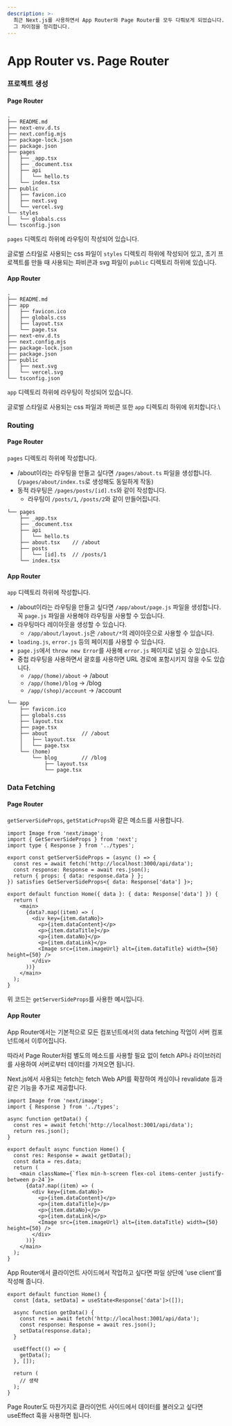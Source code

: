 ```yaml
---
description: >-
  최근 Next.js를 사용하면서 App Router와 Page Router를 모두 다뤄보게 되었습니다. 두 가지 방식을 간단히 비교해 보고
  그 차이점을 정리합니다.
---
```


# App Router vs. Page Router

### 프로젝트 생성

#### Page Router

```
.
├── README.md
├── next-env.d.ts
├── next.config.mjs
├── package-lock.json
├── package.json
├── pages
│   ├── _app.tsx
│   ├── _document.tsx
│   ├── api
│   │   └── hello.ts
│   └── index.tsx
├── public
│   ├── favicon.ico
│   ├── next.svg
│   └── vercel.svg
└── styles
│   └── globals.css
└── tsconfig.json
```

`pages` 디렉토리 하위에 라우팅이 작성되어 있습니다.

글로벌 스타일로 사용되는 css 파일이 `styles` 디렉토리 하위에 작성되어 있고, 초기 프로젝트를 만들 때 사용되는 파비콘과 svg 파일이 `public` 디렉토리 하위에 있습니다.



#### App Router

```
.
├── README.md
├── app
│   ├── favicon.ico
│   ├── globals.css
│   ├── layout.tsx
│   └── page.tsx
├── next-env.d.ts
├── next.config.mjs
├── package-lock.json
├── package.json
├── public
│   ├── next.svg
│   └── vercel.svg
└── tsconfig.json
```

`app` 디렉토리 하위에 라우팅이 작성되어 있습니다.

글로벌 스타일로 사용되는 css 파일과 파비콘 또한 `app` 디렉토리 하위에 위치합니다.\




### Routing

#### Page Router

`pages` 디렉토리 하위에 작성합니다.

* /about이라는 라우팅을 만들고 싶다면 `/pages/about.ts` 파일을 생성합니다. (`/pages/about/index.ts`로 생성해도 동일하게 작동)
* 동적 라우팅은 `/pages/posts/[id].ts`와 같이 작성합니다.
  * 라우팅이 `/posts/1`, `/posts/2`와 같이 만들어집니다.

```
└── pages
    ├── _app.tsx
    ├── _document.tsx
    ├── api
    │   └── hello.ts
    ├── about.tsx    // /about
    ├── posts
    │   └── [id].ts  // /posts/1
    └── index.tsx
```

####

#### App Router

`app` 디렉토리 하위에 작성합니다.

* /about이라는 라우팅을 만들고 싶다면 `/app/about/page.js` 파일을 생성합니다. 꼭 `page.js` 파일을 사용해야 라우팅을 사용할 수 있습니다.
* 라우팅마다 레이아웃을 생성할 수 있습니다.
  * `/app/about/layout.js`은 `/about/*`의 레이아웃으로 사용할 수 있습니다.
* `loading.js`, `error.js` 등의 페이지를 사용할 수 있습니다.
* `page.js`에서 `throw new Error`를 사용해 `error.js` 페이지로 넘길 수 있습니다.
* 중첩 라우팅을 사용하면서 괄호를 사용하면 URL 경로에 포함시키지 않을 수도 있습니다.
  * `/app/(home)/about` → /about
  * `/app/(home)/blog` → /blog
  * `/app/(shop)/account` → /account

```
└── app
    ├── favicon.ico
    ├── globals.css
    ├── layout.tsx
    ├── page.tsx
    ├── about           // /about
    │   ├── layout.tsx
    │   └── page.tsx
    └── (home)
        └── blog        // /blog
            ├── layout.tsx
            └── page.tsx
```

###

###

### Data Fetching

#### Page Router

`getServerSideProps`, `getStaticProps`와 같은 메소드를 사용합니다.

```
import Image from 'next/image';
import { GetServerSideProps } from 'next';
import type { Response } from '../types';

export const getServerSideProps = (async () => {
  const res = await fetch('http://localhost:3000/api/data');
  const response: Response = await res.json();
  return { props: { data: response.data } };
}) satisfies GetServerSideProps<{ data: Response['data'] }>;

export default function Home({ data }: { data: Response['data'] }) {
  return (
    <main>
      {data?.map((item) => (
        <div key={item.dataNo}>
          <p>{item.dataContent}</p>
          <p>{item.dataTitle}</p>
          <p>{item.dataNo}</p>
          <p>{item.dataLink}</p>
          <Image src={item.imageUrl} alt={item.dataTitle} width={50} height={50} />
        </div>
      ))}
    </main>
  );
}
```

위 코드는 `getServerSideProps`를 사용한 예시입니다.

####

#### App Router

App Router에서는 기본적으로 모든 컴포넌트에서의 data fetching 작업이 서버 컴포넌트에서 이루어집니다.

따라서 Page Router처럼 별도의 메소드를 사용할 필요 없이 fetch API나 라이브러리를 사용하여 서버로부터 데이터를 가져오면 됩니다.

Next.js에서 사용되는 fetch는 fetch Web API를 확장하여 캐싱이나 revalidate 등과 같은 기능을 추가로 제공합니다.

```
import Image from 'next/image';
import { Response } from '../types';

async function getData() {
  const res = await fetch('http://localhost:3001/api/data');
  return res.json();
}

export default async function Home() {
  const res: Response = await getData();
  const data = res.data;
  return (
    <main className={`flex min-h-screen flex-col items-center justify-between p-24`}>
      {data?.map((item) => (
        <div key={item.dataNo}>
          <p>{item.dataContent}</p>
          <p>{item.dataTitle}</p>
          <p>{item.dataNo}</p>
          <p>{item.dataLink}</p>
          <Image src={item.imageUrl} alt={item.dataTitle} width={50} height={50} />
        </div>
      ))}
    </main>
  );
}
```

App Router에서 클라이언트 사이드에서 작업하고 싶다면 파일 상단에 'use client'를 작성해 줍니다.

```
export default function Home() {
  const [data, setData] = useState<Response['data']>([]);

  async function getData() {
    const res = await fetch('http://localhost:3001/api/data');
    const response: Response = await res.json();
    setData(response.data);
  }

  useEffect(() => {
    getData();
  }, []);

  return (
    // 생략
  );
}
```

Page Router도 마찬가지로 클라이언트 사이드에서 데이터를 불러오고 싶다면 useEffect 훅을 사용하면 됩니다.

